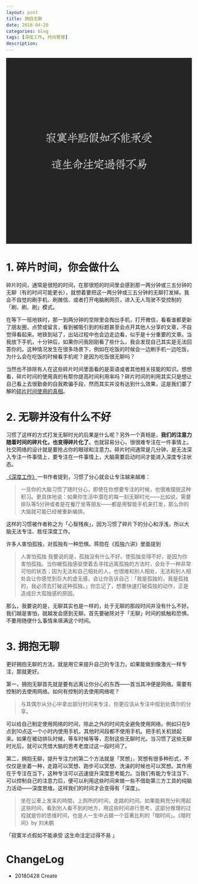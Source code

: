 ```yaml
---
layout: post
title: 拥抱无聊
date: 2018-04-28
categories: blog
tags: [深度工作, 时间管理]
description:
---
```




![](img/blogimg/hugboring.jpeg)

# 1. 碎片时间，你会做什么
碎片时间，通常是很短的时间，在那很短的时间里会感到那一两分钟或三五分钟的无聊（有的时间可能更长），就想着要把这一两分钟或三五分钟的无聊打发掉。我会不自觉的刷手机、刷微信、或者打开电脑刷网页，进入无人驾驶不受控制的「刷、刷、刷」模式。

在等下一班地铁时，那一到两分钟的空隙里会掏出手机，打开微信，看看谁都更新了朋友圈，点赞或留言，看到被吸引到的标题甚至会点开其他人分享的文章，不自觉得看起来。地铁到站了，出站过程中也会边走边看，似乎是十分重要的文章。当我放下手机，十分钟后，如果你问我刚刚看了些什么，我会发现自己其实是无法回答你的。这种情况发生在很多场景下，例如在吃饭的时候会一边刷手机一边吃饭，为什么会在吃饭的时候看手机呢？是因为吃饭很无聊吗？

当然也不排除有人在这些碎片时间里面看的是英语或者其他相关技能的知识。想想看，碎片时间的使用真的有帮你提高时间利用率吗？碎片时间的利用其实只是想让自己看上去很勤奋的自我欺骗手段，然而其实并没有达到什么效果，这是我们要了解的[碎片时间使用的真相](2016-12-06-sui-pian-shi-jian-shi-yong-zhen-xiang.md)。


# 2. 无聊并没有什么不好

习惯了这样的方式打发无聊时光的后果是什么呢？另外一个真相是，**我们的注意力随着时间的碎片化，也变得碎片化了**。也就容易分心，很很难专注在一件事情上。社交网络的设计就是要抢占你的眼球和注意力。碎片时间通常是几分钟，是无法深入专注一件事情上，要专注在一件事情上，大脑需要启动时间才能进入深度专注状态。

[《深度工作》](_posts/2018-04-14-DeepWorkingReview.md)一书作者提到，习惯了分心就会让专注越来越难：
> 一旦你的大脑习惯了随时分心，即使在你想要专注的时候，也很难摆脱这种积习。更具体地说：如果你生活中潜在的每一刻无聊时光——比如说，需要排队等5分钟或者是在餐厅坐等朋友——都是用智能手机来打发，那么你的大脑就可能已经被重新编排。

这样的习惯被作者称之为「心智残疾」，因为习惯了碎片下的分心和浮浅，所以大脑无法专注、胜任深度工作。

许多人害怕孤独，对孤独有一种恐惧。蒋勋在《孤独六讲》里面提到
> 人害怕孤独 我要说的是，孤独没有什么不好。使孤独变得不好，是因为你害怕孤独。当你被孤独感驱使着去寻找远离孤独的方法时，会处于一种非常可怕的状态；因为无法和自己相处的人，也很难和别人相处，无法和别人相处会让你感觉到巨大的虚无感，会让你告诉自己：「我是孤独的，我是孤独的，我必须去打破这种孤独。」你忘记了，想要快速打破孤独的动作，正是造成巨大孤独感的原因。

那么，我要说的是，无聊其实也是一样的，处于无聊的那段时间并没有什么不好。我们越是害怕，就越发会感到无聊。首先要破除对于「无聊」时间的抵触和恐惧。不要用随便什么事情来填满这个时间。

# 3. 拥抱无聊
更好拥抱无聊的方法，就是用它来提升自己的专注力，如果能做到像激光一样专注，那就更好。

第一，拥抱无聊首先就是要有远离让你分心的东西——首当其冲便是网络。需要有控制的去使用网络。如何有控制的去使用网络呢？
> 与其偶尔从分心中拿出部分时间来专注，你更应该从专注中规划处偶尔的分享。

可以给自己制定使用网络的时间，除此之外的时间完全避免使用网络。例如只在9点到10点这一个小时内使用手机，其他时间段都不使用手机。把手机关机锁起来。如果在被动排队时候，等车时候等等，忍耐这些无聊时光。当习惯了这些无聊时光后，就可以凭借大脑的思考老度过这一段时间了。

第二，拥抱无聊，提升专注力的第二个方法就是「冥想」，冥想有很多种形式，不仅仅是坐着一种，走路可以冥想、跑步可以冥想、洗澡的时候也可以冥想。其作用在于专注在当下，这种专注可以迅速提升深度思考能力。当我们有能力专注当下、可以控制自己的注意力后，便可以利用这些时间来做一些不借助第三方工具的纯脑力活动——深度思维。这样我们的时间才会变得有「深度」。
> 坐在公車上发呆的時間，上厕所的时间，走路的时间。如果能夠充分利用起这些时间，看到別人看不到的地方，用这些时间进行思考，这部分推理的过程就是你的思维时间，也是人一生中占据一个显著比利的「暗时间」。《暗时间》by 刘未鹏

「寂寞半点假如不能承受 这生命注定过得不易 」

# ChangeLog
- 20180428 Create
